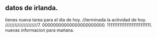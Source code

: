 ## datos de irlanda.
tienes nueva tarea para el dia de hoy. //terminada la actividad de hoy.
/////////////////////7.
00000000000000000000000.
1111111111111111111111111.
nuevas informacion para mañana.
